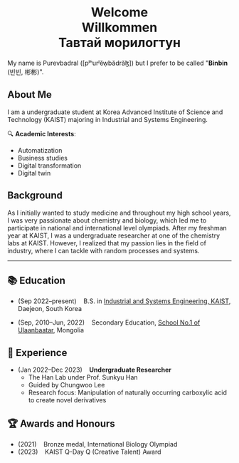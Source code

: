 <div align="center">

# Welcome <br> Willkommen <br> Тавтай морилогтун

</div>

My name is Purevbadral ([pʲʰurʲĕw̜bădrăɮ]) but I prefer to be called "**Binbin** (빈빈, 彬彬)".
## About Me
I am a undergraduate student at Korea Advanced Institute of Science and Technology (KAIST) majoring in Industrial and Systems Engineering.

🔍 **Academic Interests**:
* Automatization
* Business studies
* Digital transformation
* Digital twin

## Background

As I initially wanted to study medicine and throughout my high school years, I was very passionate about chemistry and biology, which led me to participate in national and international level olympiads. 
After my freshman year at KAIST, I was a undergraduate researcher at one of the chemistry labs at KAIST. 
However, I realized that my passion lies in the field of industry, where I can tackle with random processes and systems. 

---

## 📚 Education
* (Sep 2022–present)&nbsp;&nbsp;&nbsp;&nbsp;B.S. in [Industrial and Systems Engineering, KAIST](http://ise.kaist.ac.kr/), Daejeon, South Korea 

* (Sep, 2010–Jun, 2022)&nbsp;&nbsp;&nbsp;&nbsp;Secondary Education, [School No.1 of Ulaanbaatar](https://school1.edu.mn), Mongolia

## 💼 Experience
* (Jan 2022–Dec 2023)&nbsp;&nbsp;&nbsp;&nbsp;**Undergraduate Researcher**
    - The Han Lab under Prof. Sunkyu Han
    - Guided by Chungwoo Lee
    - Research focus: Manipulation of naturally occurring carboxylic acid to create novel derivatives

## 🏆 Awards and Honours
* (2021)&nbsp;&nbsp;&nbsp;&nbsp;Bronze medal, International Biology Olympiad
* (2023)&nbsp;&nbsp;&nbsp;&nbsp;KAIST Q-Day Q (Creative Talent) Award